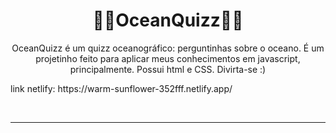 <!-- Nome do projeto -->
 <h1 align="center">🌊🦈OceanQuizz🌊🦈</h1>

 <!-- Descriçao do projeto -->
 <p align="center">OceanQuizz é um quizz oceanográfico: perguntinhas sobre o oceano. É um projetinho feito para aplicar meus conhecimentos em javascript, principalmente. Possui html e CSS. Divirta-se :)</p>
 
 
 <p> link netlify: https://warm-sunflower-352fff.netlify.app/ </p>
<br>
<hr>
